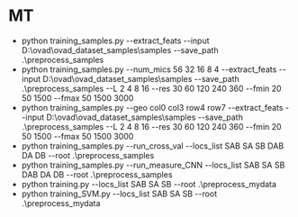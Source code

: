 # MT

- python training_samples.py --extract_feats --input D:\ovad\ovad_dataset_samples\samples --save_path .\preprocess_samples
- python training_samples.py --num_mics 56 32 16 8 4 --extract_feats --input D:\ovad\ovad_dataset_samples\samples --save_path .\preprocess_samples --L 2 4 8 16 --res 30 60 120 240 360 --fmin 20 50 1500 --fmax 50 1500 3000
- python training_samples.py --geo col0 col3 row4 row7  --extract_feats --input D:\ovad\ovad_dataset_samples\samples --save_path .\preprocess_samples --L 2 4 8 16 --res 30 60 120 240 360 --fmin 20 50 1500 --fmax 50 1500 3000
- python training_samples.py --run_cross_val --locs_list SAB SA SB DAB DA DB --root .\preprocess_samples
- python training_samples.py --run_measure_CNN --locs_list SAB SA SB DAB DA DB --root .\preprocess_samples
- python training.py --locs_list SAB SA SB --root .\preprocess_mydata
- python training_SVM.py --locs_list SAB SA SB --root .\preprocess_mydata